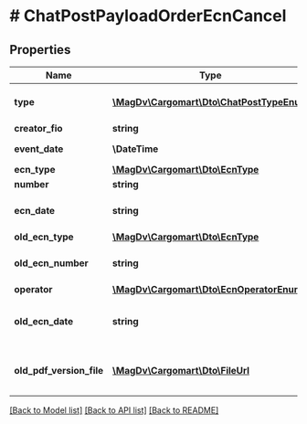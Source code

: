 # # ChatPostPayloadOrderEcnCancel

## Properties

Name | Type | Description | Notes
------------ | ------------- | ------------- | -------------
**type** | [**\MagDv\Cargomart\Dto\ChatPostTypeEnum**](ChatPostTypeEnum.md) | Тип сообщения чата |
**creator_fio** | **string** | ФИО автора |
**event_date** | **\DateTime** | Дата события | [optional]
**ecn_type** | [**\MagDv\Cargomart\Dto\EcnType**](EcnType.md) |  |
**number** | **string** | Номер ТРН |
**ecn_date** | **string** | Дата ТРН. Формат: DD.MM.YYYY. | [optional]
**old_ecn_type** | [**\MagDv\Cargomart\Dto\EcnType**](EcnType.md) |  |
**old_ecn_number** | **string** | Номер отмененной ТРН |
**operator** | [**\MagDv\Cargomart\Dto\EcnOperatorEnum**](EcnOperatorEnum.md) |  | [optional]
**old_ecn_date** | **string** | Дата отмененной ТРН. Формат: DD.MM.YYYY. | [optional]
**old_pdf_version_file** | [**\MagDv\Cargomart\Dto\FileUrl**](FileUrl.md) | Ссылка на скачивание предыдущей версии ТРН |

[[Back to Model list]](../../README.md#models) [[Back to API list]](../../README.md#endpoints) [[Back to README]](../../README.md)
